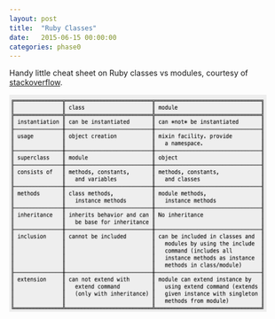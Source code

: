 ```yaml
---
layout: post
title:  "Ruby Classes"
date:   2015-06-15 00:00:00
categories: phase0
---
```

Handy little cheat sheet on Ruby classes vs modules, courtesy of
[stackoverflow](http://stackoverflow.com/questions/151505/difference-between-a-class-and-a-module).

<img class="center" src="../imgs/ruby-class-vs-module.png" alt="ruby class vs module" style="width: 464px; height: 392px;"/>